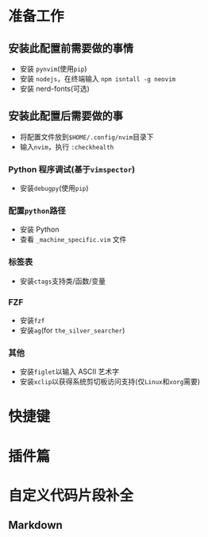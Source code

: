 # 准备工作

## 安装此配置前需要做的事情
- 安装 `pynvim`(使用`pip`)
- 安装 `nodejs`，在终端输入 `npm isntall -g neovim`
- 安装 nerd-fonts(可选)

## 安装此配置后需要做的事
- 将配置文件放到`$HOME/.config/nvim`目录下
- 输入`nvim`，执行 `:checkhealth`

### Python 程序调试(基于`vimspector`)
- 安装`debugpy`(使用`pip`)

### 配置`python`路径
- 安装 Python
- 查看 `_machine_specific.vim` 文件

### 标签表
- 安装`ctags`支持类/函数/变量

### FZF
- 安装`fzf`
- 安装`ag`(for `the_silver_searcher`)

### 其他
- 安装`figlet`以输入 ASCII 艺术字
- 安装`xclip`以获得系统剪切板访问支持(仅`Linux`和`xorg`需要)

# 快捷键


# 插件篇


# 自定义代码片段补全
## Markdown
